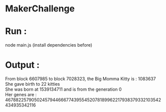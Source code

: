 # MakerChallenge

# Run :
node main.js (install dependencies before)<br/> 

# Output :  

From block 6607985 to block 7028323, the Big Momma Kitty is : 1083637<br/> 
She gave birth to 22 kitties<br/>
She was born at 1539134711 and is from the generation 0<br/>
Her genes are : 467882257905024579446667743955452078189962217938379332103542434935342116<br/> 
